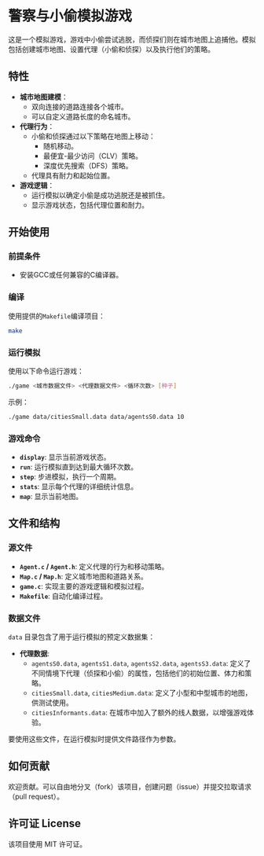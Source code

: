 # 警察与小偷模拟游戏

这是一个模拟游戏，游戏中小偷尝试逃脱，而侦探们则在城市地图上追捕他。模拟包括创建城市地图、设置代理（小偷和侦探）以及执行他们的策略。

## 特性

- **城市地图建模**：
  - 双向连接的道路连接各个城市。
  - 可以自定义道路长度的命名城市。
- **代理行为**：
  - 小偷和侦探通过以下策略在地图上移动：
    - 随机移动。
    - 最便宜-最少访问（CLV）策略。
    - 深度优先搜索（DFS）策略。
  - 代理具有耐力和起始位置。
- **游戏逻辑**：
  - 运行模拟以确定小偷是成功逃脱还是被抓住。
  - 显示游戏状态，包括代理位置和耐力。

## 开始使用

### 前提条件

- 安装GCC或任何兼容的C编译器。

### 编译

使用提供的`Makefile`编译项目：

```bash
make
```

### 运行模拟

使用以下命令运行游戏：
```bash
./game <城市数据文件> <代理数据文件> <循环次数> [种子]
```

示例：
```bash
./game data/citiesSmall.data data/agentsS0.data 10
```

### 游戏命令

- **`display`**: 显示当前游戏状态。
- **`run`**: 运行模拟直到达到最大循环次数。
- **`step`**: 步进模拟，执行一个周期。
- **`stats`**: 显示每个代理的详细统计信息。
- **`map`**: 显示当前地图。

## 文件和结构

### 源文件

- **`Agent.c` / `Agent.h`**: 定义代理的行为和移动策略。
- **`Map.c` / `Map.h`**: 定义城市地图和道路关系。
- **`game.c`**: 实现主要的游戏逻辑和模拟过程。
- **`Makefile`**: 自动化编译过程。

### 数据文件

`data` 目录包含了用于运行模拟的预定义数据集：

- **代理数据**:
  - `agentsS0.data`, `agentsS1.data`, `agentsS2.data`, `agentsS3.data`: 定义了不同情境下代理（侦探和小偷）的属性，包括他们的初始位置、体力和策略。
  - `citiesSmall.data`, `citiesMedium.data`: 定义了小型和中型城市的地图，供测试使用。
  - `citiesInformants.data`: 在城市中加入了额外的线人数据，以增强游戏体验。

要使用这些文件，在运行模拟时提供文件路径作为参数。

## 如何贡献

欢迎贡献。可以自由地分叉（fork）该项目，创建问题（issue）并提交拉取请求（pull request）。

## 许可证 License

该项目使用 MIT 许可证。
